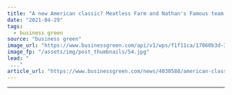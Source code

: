 ```yaml
---
title: "A new American classic? Meatless Farm and Nathan's Famous team up to debut plant-based hot dogs"
date: "2021-04-29"
tags: 
  - business green
source: "business green"
image_url: "https://www.businessgreen.com/api/v1/wps/f1f11ca/17060b3d-3967-4937-8de7-d992031ea64b/2/Hot-dog-1-185x114.jpg"
image_fp: "/assets/img/post_thumbnails/54.jpg"
lead: "
 ..."
article_url: "https://www.businessgreen.com/news/4030588/american-classic-meatless-farm-nathan-famous-team-debut-plant-hot-dogs"
---
```


---
